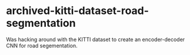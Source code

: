 # archived-kitti-dataset-road-segmentation
Was hacking around with the KITTI dataset to create an encoder-decoder CNN for road segementation.
